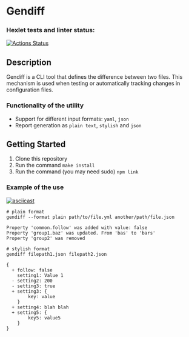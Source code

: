 # Gendiff

### Hexlet tests and linter status:
[![Actions Status](https://github.com/NiyazGaripov/frontend-project-46/workflows/hexlet-check/badge.svg)](https://github.com/NiyazGaripov/frontend-project-46/actions)

## Description
Gendiff is a CLI tool that defines the difference between two files. This mechanism is used when testing or automatically tracking changes in configuration files.

### Functionality of the utility
- Support for different input formats: `yaml`, `json`
- Report generation as `plain text`, `stylish` and `json`

## Getting Started
1. Clone this repository
2. Run the command `make install`
3. Run the command (you may need sudo) `npm link`

### Example of the use

[![asciicast](https://asciinema.org/a/hPmL5GYqDFi8ykJHGWfyqTW91.svg)](https://asciinema.org/a/hPmL5GYqDFi8ykJHGWfyqTW91)

```
# plain format
gendiff --format plain path/to/file.yml another/path/file.json

Property 'common.follow' was added with value: false
Property 'group1.baz' was updated. From 'bas' to 'bars'
Property 'group2' was removed

# stylish format
gendiff filepath1.json filepath2.json

{
  + follow: false
    setting1: Value 1
  - setting2: 200
  - setting3: true
  + setting3: {
        key: value
    }
  + setting4: blah blah
  + setting5: {
        key5: value5
    }
}
```
